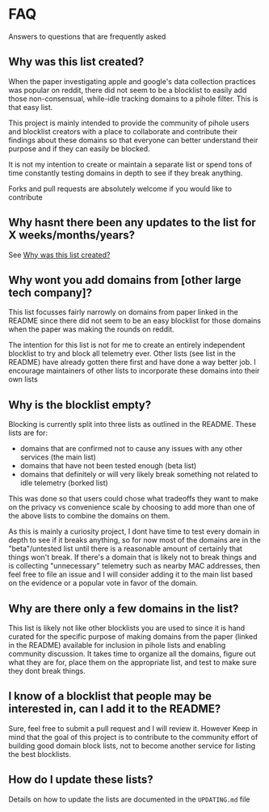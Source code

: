 # FAQ

Answers to questions that are frequently asked


## Why was this list created?

When the paper investigating apple and google's data collection practices was popular on reddit, there did not seem to be a blocklist to easily add those non-consensual, while-idle tracking domains to a pihole filter. This is that easy list.

This project is mainly intended to provide the community of pihole users and blocklist creators with a place to collaborate and contribute their findings about these domains so that everyone can better understand their purpose and if they can easily be blocked.

It is not my intention to create or maintain a separate list or spend tons of time constantly testing domains in depth to see if they break anything. 

Forks and pull requests are absolutely welcome if you would like to contribute

## Why hasnt there been any updates to the list for X weeks/months/years?

See [Why was this list created?](#why-was-this-list-created)


## Why wont you add domains from [other large tech company]?

This list focusses fairly narrowly on domains from paper linked in the README since there did not seem to be an easy blocklist for those domains when the paper was making the rounds on reddit. 

The intention for this list is not for me to create an entirely independent blocklist to try and block all telemetry ever. Other lists (see list in the README) have already gotten there first and have done a way better job. I encourage maintainers of other lists to incorporate these domains into their own lists


## Why is the blocklist empty?
Blocking is currently split into three lists as outlined in the README. These lists are for:
- domains that are confirmed not to cause any issues with any other services (the main list)
- domains that have not been tested enough (beta list)
- domains that definitely or will very likely break something not related to idle telemetry (borked list)
 
This was done so that users could chose what tradeoffs they want to make on the privacy vs convenience scale by choosing to add more than one of the above lists to combine the domains on them. 

As this is mainly a curiosity project, I dont have time to test every domain in depth to see if it breaks anything, so for now most of the domains are in the "beta"/untested list until there is a reasonable amount of certainly that things won't break. If there's a domain that is likely not to break things and is collecting "unnecessary" telemetry such as nearby MAC addresses, then feel free to file an issue and I will consider adding it to the main list based on the evidence or a popular vote in favor of the domain.


## Why are there only a few domains in the list?

This list is likely not like other blocklists you are used to since it is hand curated for the specific purpose of making domains from the paper (linked in the README) available for inclusion in pihole lists and enabling community discussion. It takes time to organize all the domains, figure out what they are for, place them on the appropriate list, and test to make sure they dont break things.

## I know of a blocklist that people may be interested in, can I add it to the README?

Sure, feel free to submit a pull request and I will review it. However Keep in mind that the goal of this project is to contribute to the community effort of building good domain block lists, not to become another service for listing the best blocklists.



## How do I update these lists?

Details on how to update the lists are documented in the `UPDATING.md` file